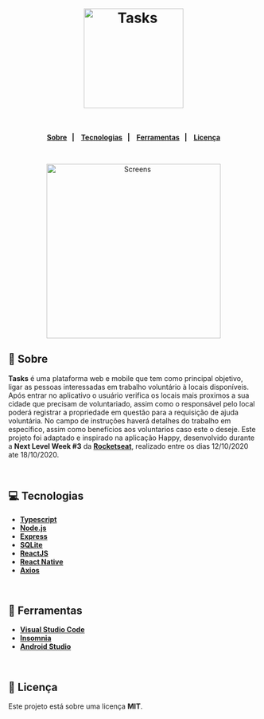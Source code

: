 <h1 align="center">
  <img alt="Tasks" src="" height="200px">
</h1>

<strong>
<br>

<p align="center">
  <a href="#bookmark-sobre">Sobre</a>&nbsp;&nbsp;&nbsp;|&nbsp;&nbsp;&nbsp;
  <a href="#computer-tecnologias">Tecnologias</a>&nbsp;&nbsp;&nbsp;|&nbsp;&nbsp;&nbsp;
  <a href="#wrench-ferramentas">Ferramentas</a>&nbsp;&nbsp;&nbsp;|&nbsp;&nbsp;&nbsp;
  <a href="#memo-licença">Licença</a>
</p>
</strong>
<br>

<p align="center">
    <img alt="Screens" src="" height="350px" />
</p>

## :bookmark: Sobre

**Tasks** é uma plataforma web e mobile que tem como principal objetivo, ligar as pessoas interessadas em trabalho voluntário à locais disponíveis. Após entrar no aplicativo o usuário verifica os locais mais proximos a sua cidade que precisam de voluntariado, assim como o responsável pelo local poderá registrar a propriedade em questão para a requisição de ajuda voluntária. No campo de instruções haverá detalhes do trabalho em específico, assim como benefícios aos voluntarios caso este o deseje. Este projeto foi adaptado e inspirado na aplicação Happy, desenvolvido durante a **Next Level Week #3** da **[Rocketseat](https://rocketseat.com.br/)**, realizado entre os dias 12/10/2020 ate 18/10/2020.

<br>

## :computer: Tecnologias

-  **[Typescript](https://www.typescriptlang.org/)**
-  **[Node.js](https://nodejs.org/)**
-  **[Express](https://expressjs.com/)**
-  **[SQLite](https://www.sqlite.org/)**
-  **[ReactJS](https://reactjs.org/)**
-  **[React Native](http://facebook.github.io/react-native/)**
-  **[Axios](https://github.com/axios/axios)**

<br>

## :wrench: Ferramentas

- **[Visual Studio Code](https://code.visualstudio.com/)**
- **[Insomnia](https://www.postman.com/)**
- **[Android Studio](https://developer.android.com/studio)**

<br>


## :memo: Licença

Este projeto está sobre uma licença **MIT**.